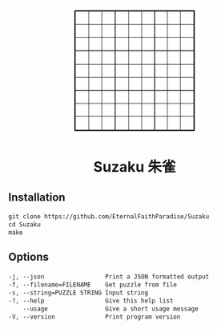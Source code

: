 <p align=center>
    <img src="logo.png" height=256px width=256px>
</p>
<h1 align=center>Suzaku 朱雀</h1>
<p>


## Installation

```shell
git clone https://github.com/EternalFaithParadise/Suzaku
cd Suzaku
make
```

## Options

```
-j, --json                 Print a JSON formatted output
-f, --filename=FILENAME    Get puzzle from file
-s, --string=PUZZLE STRING Input string
-?, --help                 Give this help list
    --usage                Give a short usage message
-V, --version              Print program version
```
